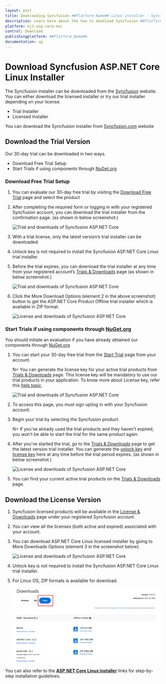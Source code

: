```yaml
---
layout: post
title: Downloading Syncfusion ##Platform_Name## Linux installer - Syncfusion
description: Learn here about the how to download Syncfusion ##Platform_Name## linux installer packages from syncfusion website.
platform: ej2-asp-core-mvc
control: Download
publishingplatform: ##Platform_Name##
documentation: ug
---
```


# Download Syncfusion ASP.NET Core Linux Installer

The Syncfusion installer can be downloaded from the [Syncfusion](https://www.syncfusion.com/) website. You can either download the licensed installer or try our trial installer depending on your license.

   -	Trial Installer
   -	Licensed Installer

You can download the Syncfusion installer from [Syncfusion.com](https://www.syncfusion.com/) website 

## Download the Trial Version

Our 30-day trial can be downloaded in two ways.

* Download Free Trial Setup
* Start Trials if using components through [NuGet.org](https://www.nuget.org/packages?q=syncfusion)


### Download Free Trial Setup

1. You can evaluate our 30-day free trial by visiting the [Download Free Trial](https://www.syncfusion.com/downloads) page and select the product
2. After completing the required form or logging in with your registered Syncfusion account, you can download the trial installer from the confirmation page. (as shown in below screenshot.)

   ![Trial and downloads of Syncfusion ASP.NET Core](images/trial-confirmation.png)
   
3. With a trial license, only the latest version’s trial installer can be downloaded.
4. Unlock key is not required to install the Syncfusion ASP.NET Core Linux trial installer.
5. Before the trial expires, you can download the trial installer at any time from your registered account’s [Trials & Downloads](https://www.syncfusion.com/account/manage-trials/downloads) page (as shown in below screenshot.)
 
   ![Trial and downloads of Syncfusion ASP.NET Core](images/trial-download.png)

6. Click the More Download Options (element 2 in the above screenshot) button to get the ASP.NET Core Product Offline trial installer which is available in ZIP format.

   ![License and downloads of Syncfusion ASP.NET Core](images/start-trial-download-offline-installer.png)

### Start Trials if using components through [NuGet.org](https://www.nuget.org/packages?q=syncfusion)

You should initiate an evaluation if you have already obtained our components through [NuGet.org](https://www.nuget.org/packages?q=syncfusion)

1. You can start your 30-day free trial from the [Start Trial](https://www.syncfusion.com/account/manage-trials/start-trials) page from your account.

   N> You can generate the license key for your active trial products from [Trials & Downloads](https://www.syncfusion.com/account/manage-trials/downloads) page. This license key will be mandatory to use our trial products in your application. To know more about License key, refer this [help topic](https://help.syncfusion.com/common/essential-studio/licensing/overview).
	
    ![Trial and downloads of Syncfusion ASP.NET Core](images/start-trial-download.png)
   
2. To access this page, you must sign up\log in with your Syncfusion account.
3. Begin your trial by selecting the Syncfusion product. 

   N> If you've already used the trial products and they haven't expired, you won't be able to start the trial for the same product again.

4. After you've started the trial, go to the [Trials & Downloads](https://www.syncfusion.com/account/manage-trials/downloads) page to get the latest version trial installer. You can generate the [unlock key](https://www.syncfusion.com/kb/8069/how-to-generate-unlock-key-for-essentials-studio-products) and [license key](https://help.syncfusion.com/common/essential-studio/licensing/how-to-generate) here at any time before the trial period expires. (as shown in below screenshot.)

   ![License and downloads of Syncfusion ASP.NET Core](images/start-trial-download-installer.png)

5. You can find your current active trial products on the [Trials & Downloads](https://www.syncfusion.com/account/manage-trials/downloads) page.
   

## Download the License Version

1. Syncfusion licensed products will be available in the [License & Downloads](https://www.syncfusion.com/account/downloads) page under your registered Syncfusion account.
2. You can view all the licenses (both active and expired) associated with your account.
3. You can download ASP.NET Core Linux licensed installer by going to More Downloads Options (element 3 in the screenshot below).

   ![License and downloads of Syncfusion ASP.NET Core](images/license-download.png)
   
4. Unlock key is not required to install the Syncfusion ASP.NET Core Linux trial installer.   
5. For Linux OS, ZIP formats is available for download.
   
   ![License and downloads of Syncfusion ASP.NET Core](images/Linux_Download.PNG)

You can also refer to the [**ASP.NET Core Linux installer**](https://help.syncfusion.com/common/essential-studio/installation/linux-installer/how-to-install) links for step-by-step installation guidelines.	
